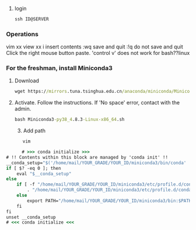 1. login
    ```cmd
   ssh ID@SERVER
    ```
### Operations
vim xx       view xx
i   insert contents
:wq   save and quit
:!q   do not save and quit
Click the right mouse button  paste.   'control v' does not work for bash??linux

### For the freshman, install Miniconda3
1. Download
    ```cmd
   wget https://mirrors.tuna.tsinghua.edu.cn/anaconda/miniconda/Miniconda3-py38_4.8.3-Linux-x86_64.sh --no-check-certificate
    ```
2. Activate. Follow the instructions. If 'No space' error, contact with the admin.
    ```cmd
   bash Miniconda3-py38_4.8.3-Linux-x86_64.sh
    ```
   3. Add path
   ```cmd
      vim 
   ```
```cmd
      # >>> conda initialize >>>
# !! Contents within this block are managed by 'conda init' !!
__conda_setup="$('/home/mail/YOUR_GRADE/YOUR_ID/miniconda3/bin/conda' 'shell.bash' 'hook' 2> /dev/null)"
if [ $? -eq 0 ]; then
    eval "$__conda_setup"
else
    if [ -f "/home/mail/YOUR_GRADE/YOUR_ID/miniconda3/etc/profile.d/conda.sh" ]; then
        . "/home/mail/YOUR_GRADE/YOUR_ID/miniconda3/etc/profile.d/conda.sh"
    else
        export PATH="/home/mail/YOUR_GRADE/YOUR_ID/miniconda3/bin:$PATH"
    fi
fi
unset __conda_setup
# <<< conda initialize <<<
```
